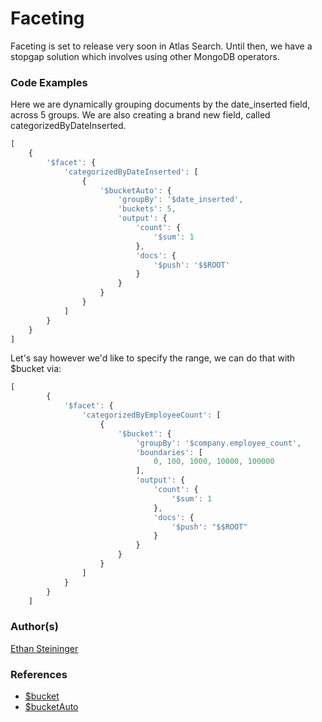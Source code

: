 # Faceting

Faceting is set to release very soon in Atlas Search. Until then, we have a stopgap solution which involves using other MongoDB operators.

### Code Examples

Here we are dynamically grouping documents by the date_inserted field, across 5 groups. We are also creating a brand new field, called categorizedByDateInserted.

```javascript
[
    {
        '$facet': {
            'categorizedByDateInserted': [
                {
                    '$bucketAuto': {
                        'groupBy': '$date_inserted',
                        'buckets': 5,
                        'output': {
                            'count': {
                                '$sum': 1
                            },
                            'docs': {
                                '$push': '$$ROOT'
                            }
                        }
                    }
                }
            ]
        }
    }
]
```

Let's say however we'd like to specify the range, we can do that with $bucket via:

```javascript
[
        {
            '$facet': {
                'categorizedByEmployeeCount': [
                    {
                        '$bucket': {
                            'groupBy': '$company.employee_count',
                            'boundaries': [
                                0, 100, 1000, 10000, 100000
                            ],
                            'output': {
                                'count': {
                                    '$sum': 1
                                },
                                'docs': {
                                    '$push': "$$ROOT"
                                }
                            }
                        }
                    }
                ]
            }
        }
    ]
```

### Author(s)

[Ethan Steininger](https://github.com/esteininger)

### References

- [$bucket](https://docs.mongodb.com/manual/reference/operator/aggregation/bucket/)
- [$bucketAuto](https://docs.mongodb.com/manual/reference/operator/aggregation/bucketAuto/)
